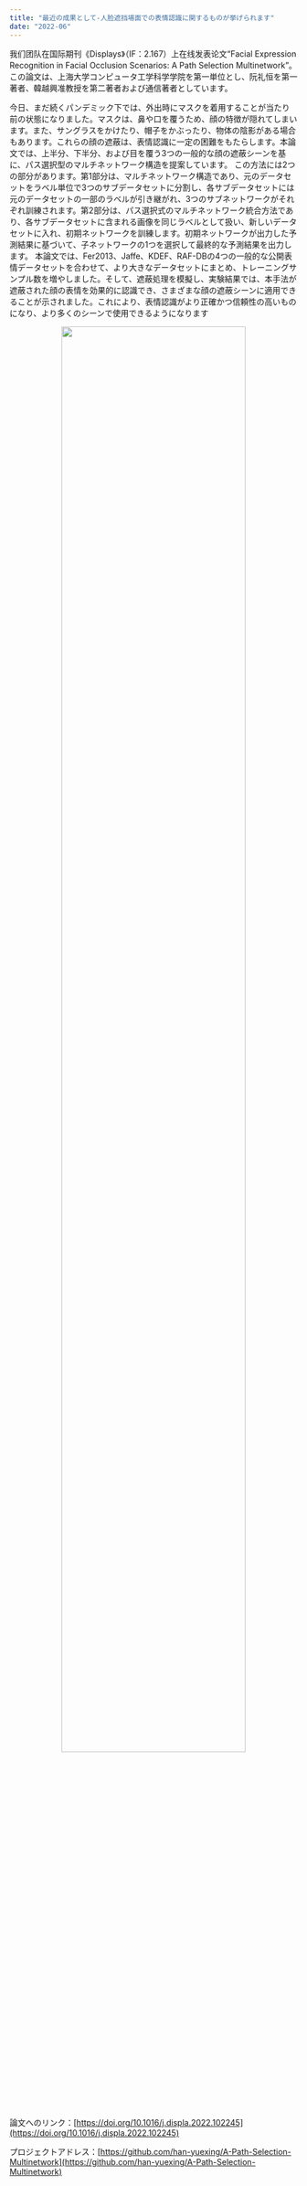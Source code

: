 ```yaml
---
title: "最近の成果として-人脸遮挡場面での表情認識に関するものが挙げられます"
date: "2022-06"
---
```


我们团队在国际期刊《Displays》（IF：2.167）上在线发表论文“Facial Expression Recognition in Facial Occlusion Scenarios: A Path Selection Multinetwork”。この論文は、上海大学コンピュータ工学科学学院を第一単位とし、阮礼恒を第一著者、韓越興准教授を第二著者および通信著者としています。

今日、まだ続くパンデミック下では、外出時にマスクを着用することが当たり前の状態になりました。マスクは、鼻や口を覆うため、顔の特徴が隠れてしまいます。また、サングラスをかけたり、帽子をかぶったり、物体の陰影がある場合もあります。これらの顔の遮蔽は、表情認識に一定の困難をもたらします。本論文では、上半分、下半分、および目を覆う3つの一般的な顔の遮蔽シーンを基に、パス選択型のマルチネットワーク構造を提案しています。 この方法には2つの部分があります。第1部分は、マルチネットワーク構造であり、元のデータセットをラベル単位で3つのサブデータセットに分割し、各サブデータセットには元のデータセットの一部のラベルが引き継がれ、3つのサブネットワークがそれぞれ訓練されます。第2部分は、パス選択式のマルチネットワーク統合方法であり、各サブデータセットに含まれる画像を同じラベルとして扱い、新しいデータセットに入れ、初期ネットワークを訓練します。初期ネットワークが出力した予測結果に基づいて、子ネットワークの1つを選択して最終的な予測結果を出力します。 本論文では、Fer2013、Jaffe、KDEF、RAF-DBの4つの一般的な公開表情データセットを合わせて、より大きなデータセットにまとめ、トレーニングサンプル数を増やしました。そして、遮蔽処理を模擬し、実験結果では、本手法が遮蔽された顔の表情を効果的に認識でき、さまざまな顔の遮蔽シーンに適用できることが示されました。これにより、表情認識がより正確かつ信頼性の高いものになり、より多くのシーンで使用できるようになります

<p align="center">
  <img src="/images/indexPic/2022/ruanliheng.jpg" style="width:80%;" />
</p>

論文へのリンク：[https://doi.org/10.1016/j.displa.2022.102245](https://doi.org/10.1016/j.displa.2022.102245)

プロジェクトアドレス：[https://github.com/han-yuexing/A-Path-Selection-Multinetwork](https://github.com/han-yuexing/A-Path-Selection-Multinetwork)
